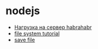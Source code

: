 # nodejs

- [Нагрузка на сервер habrahabr](https://habrahabr.ru/post/263049/)
- [file system tutorial](http://www.tutorialspoint.com/nodejs/nodejs_file_system.htm)
- [save file](http://stackoverflow.com/questions/5294470/writing-image-to-local-server)

